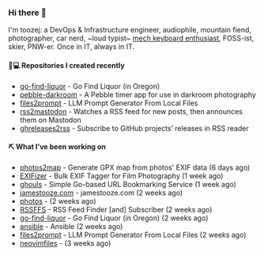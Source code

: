 ### Hi there 👋

I'm toozej: a DevOps & Infrastructure engineer, audiophile, mountain fiend, photographer, car nerd, ~loud typist~ [mech keyboard enthusiast](https://github.com/toozej/keebs), FOSS-ist, skier, PNW-er. Once in IT, always in IT.

#### 👨💻 Repositories I created recently

- [go-find-liquor](https://github.com/toozej/go-find-liquor) - Go Find Liquor (in Oregon)
- [pebble-darkroom](https://github.com/toozej/pebble-darkroom) - A Pebble timer app for use in darkroom photography
- [files2prompt](https://github.com/toozej/files2prompt) - LLM Prompt Generator From Local Files
- [rss2mastodon](https://github.com/toozej/rss2mastodon) - Watches a RSS feed for new posts, then announces them on Mastodon
- [ghreleases2rss](https://github.com/toozej/ghreleases2rss) - Subscribe to GitHub projects’ releases in RSS reader

#### ⛏️ What I've been working on

- [photos2map](https://github.com/toozej/photos2map) - Generate GPX map from photos' EXIF data (6 days ago)
- [EXIFizer](https://github.com/toozej/EXIFizer) - Bulk EXIF Tagger for Film Photography (1 week ago)
- [ghouls](https://github.com/toozej/ghouls) - Simple Go-based URL Bookmarking Service (1 week ago)
- [jamestooze.com](https://github.com/toozej/jamestooze.com) - jamestooze.com (2 weeks ago)
- [photos](https://github.com/toozej/photos) -  (2 weeks ago)
- [RSSFFS](https://github.com/toozej/RSSFFS) - RSS Feed Finder [and] Subscriber (2 weeks ago)
- [go-find-liquor](https://github.com/toozej/go-find-liquor) - Go Find Liquor (in Oregon) (2 weeks ago)
- [ansible](https://github.com/toozej/ansible) - Ansible (2 weeks ago)
- [files2prompt](https://github.com/toozej/files2prompt) - LLM Prompt Generator From Local Files (2 weeks ago)
- [neovimfiles](https://github.com/toozej/neovimfiles) -  (3 weeks ago)
